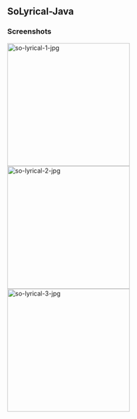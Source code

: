 ## SoLyrical-Java
### Screenshots

<div display="flex" justiy-content="space-around">
  <img src="http://vikashgaurav.com/portfolio/img/solyrical1.png" alt="so-lyrical-1-jpg" width="280"/>
  <img src="http://vikashgaurav.com/portfolio/img/solyrical2.png" alt="so-lyrical-2-jpg" width="280"/>
  <img src="http://vikashgaurav.com/portfolio/img/solyrical3.png" alt="so-lyrical-3-jpg" width="280"/>
</div>
